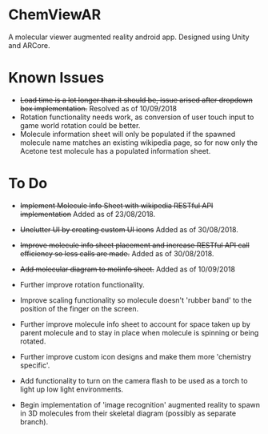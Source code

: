 # ChemViewAR
A molecular viewer augmented reality android app. Designed using Unity and ARCore.

# Known Issues
* ~~Load time is a lot longer than it should be, issue arised after dropdown box implementation.~~ Resolved as of 10/09/2018
* Rotation functionality needs work, as conversion of user touch input to game world rotation could be better.
* Molecule information sheet will only be populated if the spawned molecule name matches an existing wikipedia page, so for now only the Acetone test molecule has a populated information sheet.

# To Do
* ~~Implement Molecule Info Sheet with wikipedia RESTful API implementation~~ Added as of 23/08/2018.
* ~~Unclutter UI by creating custom UI icons~~ Added as of 30/08/2018.
* ~~Improve molecule info sheet placement and increase RESTful API call efficiency so less calls are made.~~ Added as of 30/08/2018.
* ~~Add molecular diagram to molinfo sheet.~~ Added as of 10/09/2018

* Further improve rotation functionality.
* Improve scaling functionality so molecule doesn't 'rubber band' to the position of the finger on the screen.
* Further improve molecule info sheet to account for space taken up by parent molecule and to stay in place when molecule is spinning or being rotated.
* Further improve custom icon designs and make them more 'chemistry specific'. 
* Add functionality to turn on the camera flash to be used as a torch to light up low light environments. 
* Begin implementation of 'image recognition' augmented reality to spawn in 3D molecules from their skeletal diagram (possibly as separate branch).
